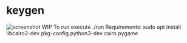 # keygen
![screenshot](https://user-images.githubusercontent.com/1571416/77260418-33e1a780-6c88-11ea-94b5-855573082804.png)
WIP
To run execute ./run
Requirements:
sudo apt install libcairo2-dev pkg-config python3-dev
cairo
pygame
